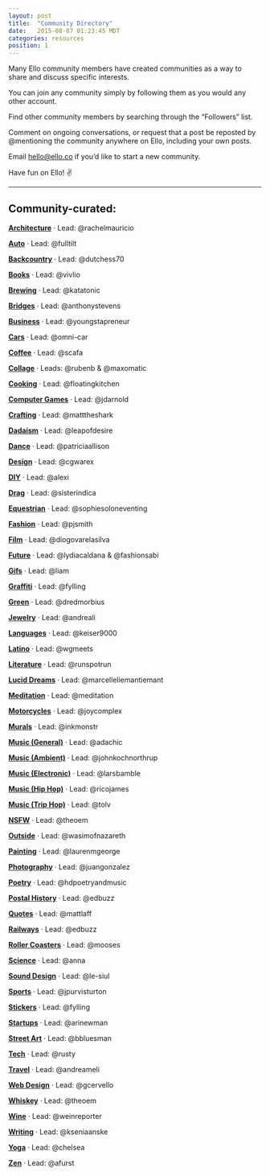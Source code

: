 ```yaml
---
layout: post
title:  "Community Directory"
date:   2015-08-07 01:23:45 MDT
categories: resources
position: 1
---
```

Many Ello community members have created communities as a way to share and discuss specific interests. 

You can join any community simply by following them as you would any other account.

Find other community members by searching through the “Followers” list.

Comment on ongoing conversations, or request that a post be reposted by @mentioning the community anywhere on Ello, including your own posts.

Email [hello@ello.co](mailto:hello@ello.co) if you’d like to start a new community.

Have fun on Ello! :v:

---

## Community-curated:

**[Architecture](https://ello.co/elloarchitecture)** · Lead: @rachelmauricio

**[Auto](https://ello.co/elloauto)** · Lead: @fulltilt

**[Backcountry](https://ello.co/ellobackcountry)** · Lead: @dutchess70

**[Books](https://ello.co/ellobooks)** · Lead: @vivlio

**[Brewing](https://ello.co/ellobrew)** · Lead: @katatonic

**[Bridges](https://ello.co/ellobridges)** · Lead: @anthonystevens

**[Business](https://ello.co/ellobusiness)** · Lead: @youngstapreneur

**[Cars](https://ello.co/ellocars)** · Lead: @omni-car

**[Coffee](https://ello.co/ellocoffee)** · Lead: @scafa 

**[Collage](https://ello.co/ellocollage)** · Leads: @rubenb & @maxomatic

**[Cooking](https://ello.co/ellocooking)** · Lead: @floatingkitchen

**[Computer Games](https://ello.co/ellocomputergames)** · Lead: @jdarnold

**[Crafting](https://ello.co/ellocrafting)** · Lead: @matttheshark

**[Dadaism](https://ello.co/ellodadaism)** · Lead: @leapofdesire

**[Dance](https://ello.co/ellodance)** · Lead: @patriciaallison

**[Design](https://ello.co/ellodesign)** · Lead: @cgwarex

**[DIY](https://ello.co/ellodiy)** · Lead: @alexi

**[Drag](https://ello.co/ellodrag)** · Lead: @sisterindica

**[Equestrian](https://ello.co/elloequestrian)** · Lead: @sophiesoloneventing

**[Fashion](https://ello.co/ellofashion)** · Lead: @pjsmith

**[Film](https://ello.co/ellofilm)** · Lead: @diogovarelasilva

**[Future](https://ello.co/ellofuture)** · Lead: @lydiacaldana & @fashionsabi

**[Gifs](https://ello.co/ellogifs)** · Lead: @liam

**[Graffiti](https://ello.co/ellograffiti)** · Lead: @fylling

**[Green](https://ello.co/ellogreen)** · Lead: @dredmorbius

**[Jewelry](https://ello.co/ellojewelry)** · Lead: @andreali

**[Languages](https://ello.co/ellolanguages)** · Lead: @keiser9000

**[Latino](https://ello.co/ellolatino)** · Lead: @wgmeets

**[Literature](https://ello.co/elloliterature)** · Lead: @runspotrun

**[Lucid Dreams](https://ello.co/elloluciddreams)** · Lead: @marcelleliemantiemant

**[Meditation](https://ello.co/meditation)** · Lead: @meditation

**[Motorcycles](https://ello.co/ellomotorcycles)** · Lead: @joycomplex

**[Murals](https://ello.co/ellomural)** · Lead: @inkmonstr

**[Music (General)](https://ello.co/ellomusic)** · Lead: @adachic

**[Music (Ambient)](https://ello.co/elloambient)** · Lead: @johnkochnorthrup

**[Music (Electronic)](https://ello.co/elloelectronic)** · Lead: @larsbamble

**[Music (Hip Hop)](https://ello.co/ellohiphop)** · Lead: @ricojames

**[Music (Trip Hop)](https://ello.co/ellotriphop)** · Lead: @tolv

**[NSFW](https://ello.co/ellonsfw)** · Lead: @theoem

**[Outside](https://ello.co/ellooutside)** · Lead: @wasimofnazareth

**[Painting](https://ello.co/ellopainting)** · Lead: @laurenmgeorge

**[Photography](https://ello.co/ellophotography)** · Lead: @juangonzalez

**[Poetry](https://ello.co/ellopoetry)** · Lead: @hdpoetryandmusic

**[Postal History](https://ello.co/postalhistory)** · Lead: @edbuzz

**[Quotes](https://ello.co/quotes)** · Lead: @mattlaff

**[Railways](https://ello.co/ellorailways)** · Lead: @edbuzz

**[Roller Coasters](https://ello.co/ellocoaster)** · Lead: @mooses

**[Science](https://ello.co/elloscience)** · Lead: @anna

**[Sound Design](https://ello.co/sounddesign)** · Lead: @le-siul

**[Sports](https://ello.co/ellosport)** · Lead: @jpurvisturton

**[Stickers](https://ello.co/ellostickers)** · Lead: @fylling

**[Startups](https://ello.co/ellostartups)** · Lead: @arinewman

**[Street Art](https://ello.co/ellostreet)** · Lead: @bbluesman

**[Tech](https://ello.co/ellotech)** · Lead: @rusty

**[Travel](https://ello.co/ellotravel)** · Lead: @andreameli

**[Web Design](https://ello.co/ellowebdesign)** · Lead: @gcervello

**[Whiskey](https://ello.co/ellowhiskey)** · Lead: @theoem

**[Wine](https://ello.co/ellowine)** · Lead: @weinreporter

**[Writing](https://ello.co/ellowrites)** · Lead: @kseniaanske

**[Yoga](https://ello.co/elloyoga)** · Lead: @chelsea

**[Zen](https://ello.co/ellozen)** · Lead: @afurst
